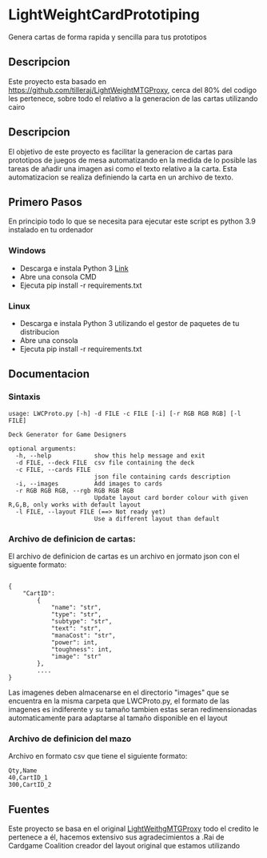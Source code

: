 # LightWeightCardPrototiping

Genera cartas de forma rapida y sencilla para tus prototipos

## Descripcion

Este proyecto esta basado en https://github.com/tilleraj/LightWeightMTGProxy, cerca del 80% del codigo les pertenece, sobre todo el relativo a la generacion de las cartas utilizando cairo

## Descripcion
El objetivo de este proyecto es facilitar la generacion de cartas para prototipos de juegos de mesa automatizando en la medida de lo posible las tareas de añadir una imagen asi como el texto relativo a la carta. Esta automatizacion se realiza definiendo la carta en un archivo de texto.

## Primero Pasos

En principio todo lo que se necesita para ejecutar este script es python 3.9 instalado en tu ordenador

### Windows
- Descarga e instala Python 3 [Link](https://www.python.org/downloads/windows/)
- Abre una consola CMD
- Ejecuta pip install -r requirements.txt

### Linux
- Descarga e instala Python 3 utilizando el gestor de paquetes de tu distribucion
- Abre una consola
- Ejecuta pip install -r requirements.txt

## Documentacion

### Sintaxis

```
usage: LWCProto.py [-h] -d FILE -c FILE [-i] [-r RGB RGB RGB] [-l FILE]

Deck Generator for Game Designers

optional arguments:
  -h, --help            show this help message and exit
  -d FILE, --deck FILE  csv file containing the deck
  -c FILE, --cards FILE
                        json file containing cards description
  -i, --images          Add images to cards
  -r RGB RGB RGB, --rgb RGB RGB RGB
                        Update layout card border colour with given R,G,B, only works with default layout
  -l FILE, --layout FILE (==> Not ready yet)
                        Use a different layout than default 
```
### Archivo de definicion de cartas:

El archivo de definicion de cartas es un archivo en jormato json con el siguente formato:
```

{
    "CartID":
        {
            "name": "str",
            "type": "str",
            "subtype": "str",
            "text": "str",
            "manaCost": "str",
            "power": int,
            "toughness": int,
            "image": "str"
        },
        ....
}
```
Las imagenes deben almacenarse en el directorio "images" que se encuentra en la misma carpeta que LWCProto.py, el formato de las imagenes es indiferente y su tamaño tambien estas seran redimensionadas automaticamente para adaptarse al tamaño disponible en el layout

### Archivo de definicion del mazo

Archivo en formato csv que tiene el siguiente formato:
```
Qty,Name
40,CartID_1
300,CartID_2
```
## Fuentes

Este proyecto se basa en el original [LightWeithgMTGProxy](https://github.com/tilleraj/LightWeightMTGProxy) todo el credito le pertenece a él, hacemos extensivo sus agradecimientos a .Rai de Cardgame Coalition creador del layout original que estamos utilizando
